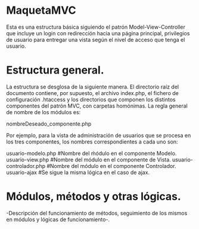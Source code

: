 # MaquetaMVC
Esta es una estructura básica siguiendo el patrón Model-View-Controller que incluye un login con redirección hacia una página principal, privilegios de usuario para entregar una vista según el nivel de acceso que tenga el usuario.


# Estructura general.
La estructura se desglosa de la siguiente manera.
El directorio raíz del documento contiene, por supuesto, el archivo index.php, el fichero de configuración .htaccess y los directorios que componen los distintos componentes del patrón MVC, con carpetas homónimas. La regla general de nombre de los módulos es:

nombreDeseado_componente.php

Por ejemplo, para la vista de administración de usuarios que se procesa en los tres componentes, los nombres correspondientes a cada uno son:

  usuario-modelo.php #Nombre del ḿódulo en el componente Modelo.
  usuario-view.php #Nombre del módulo en el componente de Vista.
  usuario-controlador.php #Nombre del módulo en el componente Controlador.
  usuario-ajax #Se sigue la misma lógica en el caso de ajax.

# Módulos, métodos y otras lógicas.
-Descripción del funcionamiento de métodos, seguimiento de los mismos en módulos y lógicas de funcionamiento-.
